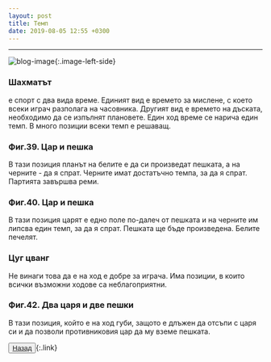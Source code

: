 ```yaml
---
layout: post
title: Темп
date: 2019-08-05 12:55 +0300
---
```



---
![blog-image]({{site.baseurl}}/images/blog-3.jpg){:.image-left-side}
<p><h3>
Шахматът</h3> е спорт с два вида време. Единият вид е времето за мислене, с което всеки играч разполага на часовника. Другият вид е времето на дъската, необходимо да се изпълнят плановете. Един ход време се нарича един темп. В много позиции всеки темп е решаващ.</p>
<h3>Фиг.39. Цар и пешка</h3>
<p>В тази позиция планът на белите е да си произведат пешката, а на черните - да я спрат. Черните имат достатъчно темпа, за да я спрат. Партията завършва реми.</p>
<h3>Фиг.40. Цар и пешка</h3>
<p>В тази позиция царят е едно поле по-далеч от пешката и на черните им липсва един темп, за да я спрат. Пешката ще бъде произведена. Белите печелят.</p>
<h3>Цуг цванг</h3>
<p>Не винаги това да е на ход е добре за играча. Има позиции, в които всички възможни ходове са неблагоприятни.</p>
<h3>Фиг.42. Два царя и две пешки</h3>
<p>В тази позиция, който е на ход губи, защото е длъжен да отсъпи с царя си и да позволи противниковия цар да му вземе пешката.</p>

<button><a href="{{site.baseurl}}/blog/">Назад</a></button>{:.link}
